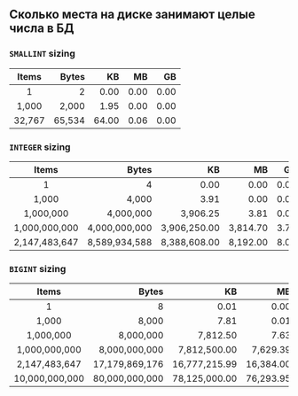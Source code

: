 ## Сколько места на диске занимают целые числа в БД


### `SMALLINT` sizing

| Items  |  Bytes |    KB |   MB |   GB |
|:------:|-------:|------:|-----:|-----:|
|   1    |      2 |  0.00 | 0.00 | 0.00 |
| 1,000  |  2,000 |  1.95 | 0.00 | 0.00 |
| 32,767 | 65,534 | 64.00 | 0.06 | 0.00 |


### `INTEGER` sizing

|     Items     |         Bytes |           KB |       MB |   GB |
|:-------------:|--------------:|-------------:|---------:|-----:|
|       1       |             4 |         0.00 |     0.00 | 0.00 |
|     1,000     |         4,000 |         3.91 |     0.00 | 0.00 |
|   1,000,000   |     4,000,000 |     3,906.25 |     3.81 | 0.00 |
| 1,000,000,000 | 4,000,000,000 | 3,906,250.00 | 3,814.70 | 3.73 |
| 2,147,483,647 | 8,589,934,588 | 8,388,608.00 | 8,192.00 | 8.00 |


### `BIGINT` sizing

|     Items      |          Bytes |            KB |        MB |    GB |
|:--------------:|---------------:|--------------:|----------:|------:|
|       1        |              8 |          0.01 |      0.00 |  0.00 |
|     1,000      |          8,000 |          7.81 |      0.01 |  0.00 |
|   1,000,000    |      8,000,000 |      7,812.50 |      7.63 |  0.01 |
| 1,000,000,000  |  8,000,000,000 |  7,812,500.00 |  7,629.39 |  7.45 |
| 2,147,483,647  | 17,179,869,176 | 16,777,215.99 | 16,384.00 | 16.00 |
| 10,000,000,000 | 80,000,000,000 | 78,125,000.00 | 76,293.95 | 74.51 |
